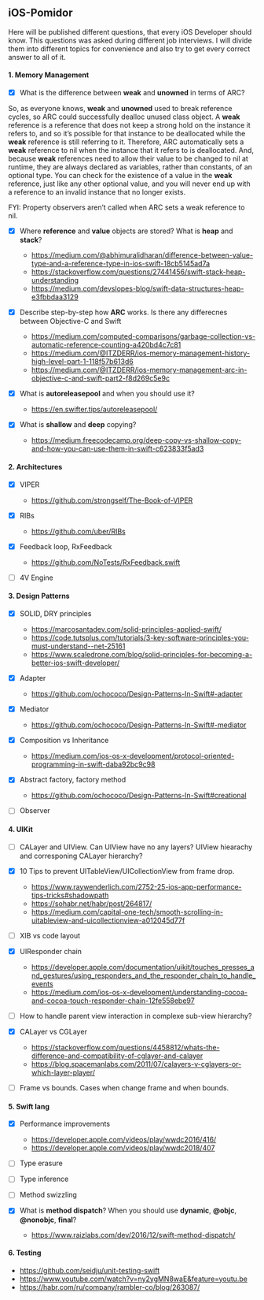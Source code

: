 ## iOS-Pomidor
Here will be published different questions, that every iOS Developer should know. This questions was asked during different job interviews. I will divide them into different topics for convenience and also try to get every correct answer to all of it.

#### 1. Memory Management
 - [x] What is the difference between **weak** and **unowned** in terms of ARC?

So, as everyone knows, **weak** and **unowned** used to break reference cycles, so ARC could successfully dealloc unused class object. A **weak** reference is a reference that does not keep a strong hold on the instance it refers to, and so it’s possible for that instance to be deallocated while the **weak** reference is still referring to it. Therefore, ARC automatically sets a **weak** reference to nil when the instance that it refers to is deallocated. And, because **weak** references need to allow their value to be changed to nil at runtime, they are always declared as variables, rather than constants, of an optional type. You can check for the existence of a value in the **weak** reference, just like any other optional value, and you will never end up with a reference to an invalid instance that no longer exists.

FYI: Property observers aren’t called when ARC sets a weak reference to nil.
 
 - [x] Where **reference** and **value** objects are stored? What is **heap** and **stack**?
   * https://medium.com/@abhimuralidharan/difference-between-value-type-and-a-reference-type-in-ios-swift-18cb5145ad7a
   * https://stackoverflow.com/questions/27441456/swift-stack-heap-understanding
   * https://medium.com/devslopes-blog/swift-data-structures-heap-e3fbbdaa3129
   
 - [x] Describe step-by-step how **ARC** works. Is there any differecnes between Objective-C and Swift
   * https://medium.com/computed-comparisons/garbage-collection-vs-automatic-reference-counting-a420bd4c7c81
   * https://medium.com/@ITZDERR/ios-memory-management-history-high-level-part-1-118f57b613d6
   * https://medium.com/@ITZDERR/ios-memory-management-arc-in-objective-c-and-swift-part2-f8d269c5e9c

 - [x] What is **autoreleasepool** and when you should use it?
   * https://en.swifter.tips/autoreleasepool/

 - [x] What is **shallow** and **deep** copying?
   * https://medium.freecodecamp.org/deep-copy-vs-shallow-copy-and-how-you-can-use-them-in-swift-c623833f5ad3

#### 2. Architectures
 - [x] VIPER
   * https://github.com/strongself/The-Book-of-VIPER

 - [x] RIBs
   * https://github.com/uber/RIBs
  
 - [x] Feedback loop, RxFeedback
   * https://github.com/NoTests/RxFeedback.swift

 - [ ] 4V Engine

#### 3. Design Patterns
 - [x] SOLID, DRY principles
   * https://marcosantadev.com/solid-principles-applied-swift/
   * https://code.tutsplus.com/tutorials/3-key-software-principles-you-must-understand--net-25161
   * https://www.scaledrone.com/blog/solid-principles-for-becoming-a-better-ios-swift-developer/

 - [x] Adapter
   * https://github.com/ochococo/Design-Patterns-In-Swift#-adapter

 - [x] Mediator
   * https://github.com/ochococo/Design-Patterns-In-Swift#-mediator

 - [x] Composition vs Inheritance
   * https://medium.com/ios-os-x-development/protocol-oriented-programming-in-swift-daba92bc9c98

 - [x] Abstract factory, factory method
   * https://github.com/ochococo/Design-Patterns-In-Swift#creational

 - [ ] Observer
 
#### 4. UIKit
 - [ ] CALayer and UIView. Can UIView have no any layers? UIView hiearachy and corresponing CALayer hierarchy?
 - [x] 10 Tips to prevent UITableView/UICollectionView from frame drop.
   * https://www.raywenderlich.com/2752-25-ios-app-performance-tips-tricks#shadowpath
   * https://sohabr.net/habr/post/264817/
   * https://medium.com/capital-one-tech/smooth-scrolling-in-uitableview-and-uicollectionview-a012045d77f
 
 - [ ] XIB vs code layout
 - [x] UIResponder chain
   * https://developer.apple.com/documentation/uikit/touches_presses_and_gestures/using_responders_and_the_responder_chain_to_handle_events
   * https://medium.com/ios-os-x-development/understanding-cocoa-and-cocoa-touch-responder-chain-12fe558ebe97
 - [ ] How to handle parent view interaction in complexe sub-view hierarchy?
 - [x] CALayer vs CGLayer
   * https://stackoverflow.com/questions/4458812/whats-the-difference-and-compatibility-of-cglayer-and-calayer
   * https://blog.spacemanlabs.com/2011/07/calayers-v-cglayers-or-which-layer-player/
 
 - [ ] Frame vs bounds. Cases when change frame and when bounds.
 
 
#### 5. Swift lang
 - [x] Performance improvements
   * https://developer.apple.com/videos/play/wwdc2016/416/
   * https://developer.apple.com/videos/play/wwdc2018/407

 - [ ] Type erasure
 - [ ] Type inference
 - [ ] Method swizzling
 - [x] What is **method dispatch**? When you should use **dynamic**, **@objc**, **@nonobjc**, **final**?
   * https://www.raizlabs.com/dev/2016/12/swift-method-dispatch/
   
 
 #### 6. Testing
   * https://github.com/seidju/unit-testing-swift
   * https://www.youtube.com/watch?v=ny2ygMN8waE&feature=youtu.be
   * https://habr.com/ru/company/rambler-co/blog/263087/
